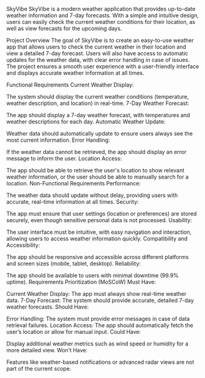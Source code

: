 SkyVibe
SkyVibe is a modern weather application that provides up-to-date weather information and 7-day forecasts. With a simple and intuitive design, users can easily check the current weather conditions for their location, as well as view forecasts for the upcoming days.

Project Overview
The goal of SkyVibe is to create an easy-to-use weather app that allows users to check the current weather in their location and view a detailed 7-day forecast. Users will also have access to automatic updates for the weather data, with clear error handling in case of issues. The project ensures a smooth user experience with a user-friendly interface and displays accurate weather information at all times.

Functional Requirements
Current Weather Display:

The system should display the current weather conditions (temperature, weather description, and location) in real-time.
7-Day Weather Forecast:

The app should display a 7-day weather forecast, with temperatures and weather descriptions for each day.
Automatic Weather Update:

Weather data should automatically update to ensure users always see the most current information.
Error Handling:

If the weather data cannot be retrieved, the app should display an error message to inform the user.
Location Access:

The app should be able to retrieve the user's location to show relevant weather information, or the user should be able to manually search for a location.
Non-Functional Requirements
Performance:

The weather data should update without delay, providing users with accurate, real-time information at all times.
Security:

The app must ensure that user settings (location or preferences) are stored securely, even though sensitive personal data is not processed.
Usability:

The user interface must be intuitive, with easy navigation and interaction, allowing users to access weather information quickly.
Compatibility and Accessibility:

The app should be responsive and accessible across different platforms and screen sizes (mobile, tablet, desktop).
Reliability:

The app should be available to users with minimal downtime (99.9% uptime).
Requirements Prioritization (MoSCoW)
Must Have:

Current Weather Display: The app must always show real-time weather data.
7-Day Forecast: The system should provide accurate, detailed 7-day weather forecasts.
Should Have:

Error Handling: The system must provide error messages in case of data retrieval failures.
Location Access: The app should automatically fetch the user’s location or allow for manual input.
Could Have:

Display additional weather metrics such as wind speed or humidity for a more detailed view.
Won’t Have:

Features like weather-based notifications or advanced radar views are not part of the current scope.
